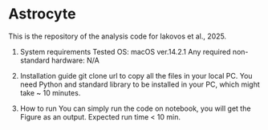 # Astrocyte
This is the repository of the analysis code for Iakovos et al., 2025.
1. System requirements
   Tested OS: macOS ver.14.2.1
   Any required non-standard hardware: N/A

2. Installation guide
   git clone url to copy all the files in your local PC.
   You need Python and standard library to be installed in your PC, which might take ~ 10 minutes. 

3. How to run
   You can simply run the code on notebook, you will get the Figure as an output.
   Expected run time < 10 min. 
